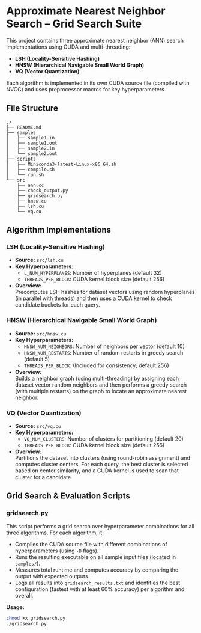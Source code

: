 # Approximate Nearest Neighbor Search – Grid Search Suite

This project contains three approximate nearest neighbor (ANN) search implementations using CUDA and multi-threading:
- **LSH (Locality-Sensitive Hashing)**
- **HNSW (Hierarchical Navigable Small World Graph)**
- **VQ (Vector Quantization)**

Each algorithm is implemented in its own CUDA source file (compiled with NVCC) and uses preprocessor macros for key hyperparameters.

## File Structure

```
./
├── README.md
├── samples
│   ├── sample1.in
│   ├── sample1.out
│   ├── sample2.in
│   └── sample2.out
├── scripts
│   ├── Miniconda3-latest-Linux-x86_64.sh
│   ├── compile.sh
│   └── run.sh
└── src
    ├── ann.cc
    ├── check_output.py
    ├── gridsearch.py
    ├── hnsw.cu
    ├── lsh.cu
    └── vq.cu
```


## Algorithm Implementations

### LSH (Locality-Sensitive Hashing)
- **Source:** `src/lsh.cu`
- **Key Hyperparameters:**
  - `L_NUM_HYPERPLANES`: Number of hyperplanes (default 32)
  - `THREADS_PER_BLOCK`: CUDA kernel block size (default 256)
- **Overview:**  
  Precomputes LSH hashes for dataset vectors using random hyperplanes (in parallel with threads) and then uses a CUDA kernel to check candidate buckets for each query.

### HNSW (Hierarchical Navigable Small World Graph)
- **Source:** `src/hnsw.cu`
- **Key Hyperparameters:**
  - `HNSW_NUM_NEIGHBORS`: Number of neighbors per vector (default 10)
  - `HNSW_NUM_RESTARTS`: Number of random restarts in greedy search (default 5)
  - `THREADS_PER_BLOCK`: (Included for consistency; default 256)
- **Overview:**  
  Builds a neighbor graph (using multi-threading) by assigning each dataset vector random neighbors and then performs a greedy search (with multiple restarts) on the graph to locate an approximate nearest neighbor.

### VQ (Vector Quantization)
- **Source:** `src/vq.cu`
- **Key Hyperparameters:**
  - `VQ_NUM_CLUSTERS`: Number of clusters for partitioning (default 20)
  - `THREADS_PER_BLOCK`: CUDA kernel block size (default 256)
- **Overview:**  
  Partitions the dataset into clusters (using round-robin assignment) and computes cluster centers. For each query, the best cluster is selected based on center similarity, and a CUDA kernel is used to scan that cluster for a candidate.

## Grid Search & Evaluation Scripts

### gridsearch.py
This script performs a grid search over hyperparameter combinations for all three algorithms. For each algorithm, it:
- Compiles the CUDA source file with different combinations of hyperparameters (using `-D` flags).
- Runs the resulting executable on all sample input files (located in `samples/`).
- Measures total runtime and computes accuracy by comparing the output with expected outputs.
- Logs all results into `gridsearch_results.txt` and identifies the best configuration (fastest with at least 60% accuracy) per algorithm and overall.

**Usage:**
```bash
chmod +x gridsearch.py
./gridsearch.py


